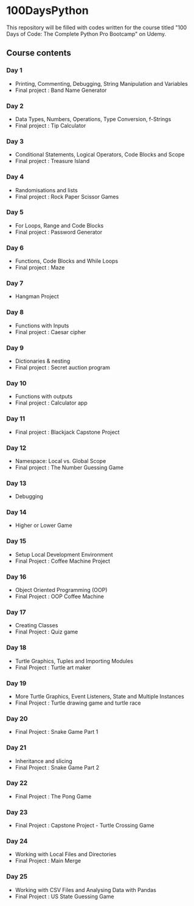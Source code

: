 # 100DaysPython
This repository will be filled with codes written for the course titled "100 Days of Code: The Complete Python Pro Bootcamp" on Udemy.

## Course contents
### Day 1
- Printing, Commenting, Debugging, String Manipulation and Variables
- Final project : Band Name Generator
### Day 2
- Data Types, Numbers, Operations, Type Conversion, f-Strings
- Final project : Tip Calculator
### Day 3
- Conditional Statements, Logical Operators, Code Blocks and Scope
- Final project : Treasure Island
### Day 4
- Randomisations and lists
- Final project : Rock Paper Scissor Games
### Day 5
- For Loops, Range and Code Blocks
- Final project : Password Generator
### Day 6
- Functions, Code Blocks and While Loops
- Final project : Maze
### Day 7
- Hangman Project
### Day 8
- Functions with Inputs
- Final project : Caesar cipher
### Day 9
- Dictionaries & nesting
- Final project : Secret auction program
### Day 10
- Functions with outputs
- Final project : Calculator app
### Day 11
- Final project : Blackjack Capstone Project
### Day 12
- Namespace: Local vs. Global Scope
- Final project : The Number Guessing Game
### Day 13
- Debugging
### Day 14
- Higher or Lower Game
### Day 15
- Setup Local Development Environment
- Final Project : Coffee Machine Project
### Day 16
- Object Oriented Programming (OOP)
- Final Project : OOP Coffee Machine
### Day 17
- Creating Classes
- Final Project : Quiz game
### Day 18
- Turtle Graphics, Tuples and Importing Modules
- Final Project : Turtle art maker
### Day 19
- More Turtle Graphics, Event Listeners, State and Multiple Instances
- Final Project : Turtle drawing game and turtle race
### Day 20
- Final Project : Snake Game Part 1
### Day 21
- Inheritance and slicing
- Final Project : Snake Game Part 2
### Day 22
- Final Project : The Pong Game
### Day 23
- Final Project : Capstone Project - Turtle Crossing Game
### Day 24
- Working with Local Files and Directories
- Final Project : Main Merge
### Day 25
- Working with CSV Files and Analysing Data with Pandas
- Final Project : US State Guessing Game